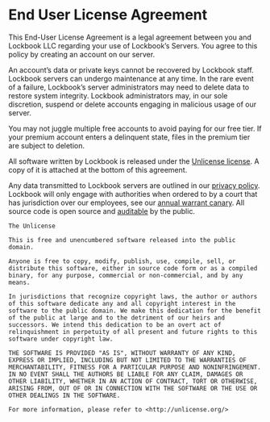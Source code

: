 # End User License Agreement

This End-User License Agreement is a legal agreement between you and Lockbook LLC regarding your use of Lockbook’s Servers. You agree to this policy by creating an account on our server.

An account’s data or private keys cannot be recovered by Lockbook staff. Lockbook servers can undergo maintenance at any time. In the rare event of a failure, Lockbook’s server administrators may need to delete data to restore system integrity. Lockbook administrators may, in our sole discretion, suspend or delete accounts engaging in malicious usage of our server.

You may not juggle multiple free accounts to avoid paying for our free tier. If your premium account enters a delinquent state, files in the premium tier are subject to deletion.

All software written by Lockbook is released under the [Unlicense license](unlicense.org). A copy of it is attached at the bottom of this agreement.

Any data transmitted to Lockbook servers are outlined in our [privacy policy](privacy-policy.md). Lockbook will only engage with authorities when ordered to by a court that has jurisdiction over our employees, see our [annual warrant canary](todo). All source code is open source and [auditable](https://github.com/lockbook/lockbook) by the public.


```
The Unlicense

This is free and unencumbered software released into the public domain.

Anyone is free to copy, modify, publish, use, compile, sell, or
distribute this software, either in source code form or as a compiled
binary, for any purpose, commercial or non-commercial, and by any
means.

In jurisdictions that recognize copyright laws, the author or authors
of this software dedicate any and all copyright interest in the
software to the public domain. We make this dedication for the benefit
of the public at large and to the detriment of our heirs and
successors. We intend this dedication to be an overt act of
relinquishment in perpetuity of all present and future rights to this
software under copyright law.

THE SOFTWARE IS PROVIDED "AS IS", WITHOUT WARRANTY OF ANY KIND,
EXPRESS OR IMPLIED, INCLUDING BUT NOT LIMITED TO THE WARRANTIES OF
MERCHANTABILITY, FITNESS FOR A PARTICULAR PURPOSE AND NONINFRINGEMENT.
IN NO EVENT SHALL THE AUTHORS BE LIABLE FOR ANY CLAIM, DAMAGES OR
OTHER LIABILITY, WHETHER IN AN ACTION OF CONTRACT, TORT OR OTHERWISE,
ARISING FROM, OUT OF OR IN CONNECTION WITH THE SOFTWARE OR THE USE OR
OTHER DEALINGS IN THE SOFTWARE.

For more information, please refer to <http://unlicense.org/>
```
